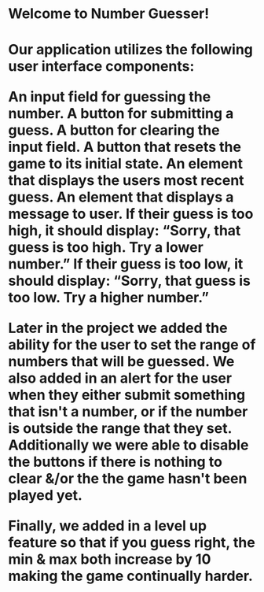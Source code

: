 <h1>Welcome to Number Guesser!<h1>
<p>Our application utilizes the following user interface components:

An input field for guessing the number.
A button for submitting a guess.
A button for clearing the input field.
A button that resets the game to its initial state.
An element that displays the users most recent guess.
An element that displays a message to user.
If their guess is too high, it should display: “Sorry, that guess is too high. Try a lower number.”
If their guess is too low, it should display: “Sorry, that guess is too low. Try a higher number.”

Later in the project we added the ability for the user to set the range of numbers that will be guessed. We also added in
an alert for the user when they either submit something that isn't a number, or if the number is outside the range that they set. 
Additionally we were able to disable the buttons if there is nothing to clear &/or the the game hasn't been played yet. 

Finally, we added in a level up feature so that if you guess right, the min & max both increase by 10 making the game 
continually harder.</p>
